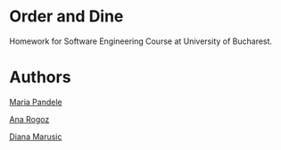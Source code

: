 # Order and Dine
Homework for Software Engineering Course at University of Bucharest.

# Authors
[Maria Pandele](https://github.com/mapaaa)

[Ana Rogoz](https://github.com/Cllaire)

[Diana Marusic](https://github.com/mdiannna)
